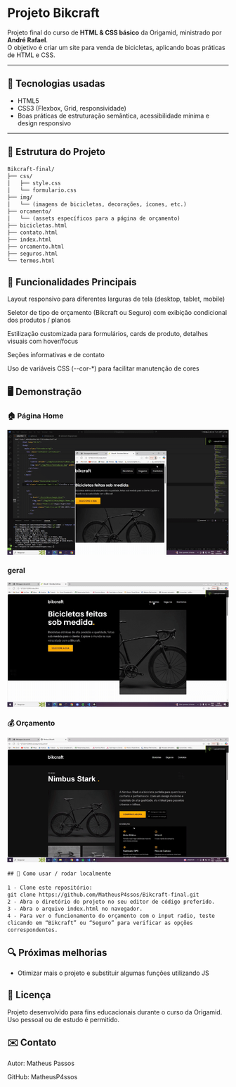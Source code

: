 # Projeto Bikcraft

Projeto final do curso de **HTML & CSS básico** da Origamid, ministrado por **André Rafael**.  
O objetivo é criar um site para venda de bicicletas, aplicando boas práticas de HTML e CSS.

---

## 🧰 Tecnologias usadas

- HTML5
- CSS3 (Flexbox, Grid, responsividade)
- Boas práticas de estruturação semântica, acessibilidade mínima e design responsivo

---

## 📂 Estrutura do Projeto

```text
Bikcraft-final/
├── css/
│   ├── style.css
│   └── formulario.css
├── img/
│   └── (imagens de bicicletas, decorações, ícones, etc.)
├── orcamento/
│   └── (assets específicos para a página de orçamento)
├── bicicletas.html
├── contato.html
├── index.html
├── orcamento.html
├── seguros.html
└── termos.html
```

## 🎯 Funcionalidades Principais

Layout responsivo para diferentes larguras de tela (desktop, tablet, mobile)

Seletor de tipo de orçamento (Bikcraft ou Seguro) com exibição condicional dos produtos / planos

Estilização customizada para formulários, cards de produto, detalhes visuais com hover/focus

Seções informativas e de contato

Uso de variáveis CSS (--cor-\*) para facilitar manutenção de cores

## 🖥️ Demonstração

### 🏠 Página Home

![Demonstração geral](./demo/home.gif)

### geral

![Demonstração geral](./demo/geral.gif)

### 💰 Orçamento

![Demonstração Orçamento](./demo/orçamento.gif)

```
## 📐 Como usar / rodar localmente

1 - Clone este repositório:
git clone https://github.com/MatheusP4ssos/Bikcraft-final.git
2 - Abra o diretório do projeto no seu editor de código preferido.
3 - Abra o arquivo index.html no navegador.
4 - Para ver o funcionamento do orçamento com o input radio, teste clicando em “Bikcraft” ou “Seguro” para verificar as opções correspondentes.
```

## 🔍 Próximas melhorias

- Otimizar mais o projeto e substituir algumas funções utilizando JS

## 📄 Licença

Projeto desenvolvido para fins educacionais durante o curso da Origamid.
Uso pessoal ou de estudo é permitido.

## ✉️ Contato

Autor: Matheus Passos

GitHub: MatheusP4ssos

```

```
